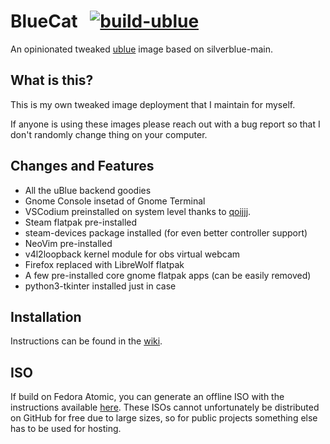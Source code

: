 # BlueCat &nbsp; [![build-ublue](https://github.com/PolyCatDev/bluecat/actions/workflows/build.yml/badge.svg)](https://github.com/PolyCatDev/bluecat/actions)

An opinionated tweaked [ublue](https://universal-blue.org/) image based on silverblue-main.

## What is this?

This is my own tweaked image deployment that I maintain for myself.

If anyone is using these images please reach out with a bug report so that I don't randomly change thing on your computer.

## Changes and Features

- All the uBlue backend goodies
- Gnome Console insetad of Gnome Terminal
- VSCodium preinstalled on system level thanks to [qoijjj](https://copr.fedorainfracloud.org/coprs/qoijjj/vscodium/).
- Steam flatpak pre-installed
- steam-devices package installed (for even better controller support)
- NeoVim pre-installed
- v4l2loopback kernel module for obs virtual webcam
- Firefox replaced with LibreWolf flatpak
- A few pre-installed core gnome flatpak apps (can be easily removed)
- python3-tkinter installed just in case

## Installation

Instructions can be found in the [wiki](https://github.com/PolyCatDev/bluecat/wiki/BlueCat-Installation-Instructions).

## ISO

If build on Fedora Atomic, you can generate an offline ISO with the instructions available [here](https://blue-build.org/learn/universal-blue/#fresh-install-from-an-iso). These ISOs cannot unfortunately be distributed on GitHub for free due to large sizes, so for public projects something else has to be used for hosting.
